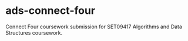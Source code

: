 # ads-connect-four
Connect Four coursework submission for SET09417 Algorithms and Data Structures coursework.
